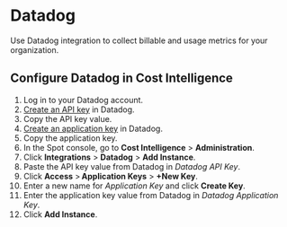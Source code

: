 # Datadog 

Use Datadog integration to collect billable and usage metrics for your organization.

## Configure Datadog in Cost Intelligence   

1. Log in to your Datadog account.
2. [Create an API key](https://docs.datadoghq.com/account_management/api-app-keys/#add-an-api-key-or-client-token) in Datadog.
3. Copy the API key value.
4. [Create an application key](https://docs.datadoghq.com/account_management/api-app-keys/#add-application-keys) in Datadog.
5. Copy the application key.
6. In the Spot console, go to **Cost Intelligence** > **Administration**.
7. Click **Integrations** > **Datadog** > **Add Instance**.
8. Paste the API key value from Datadog in <i>Datadog API Key</i>.
9. Click **Access** > **Application Keys** > **+New Key**.
10. Enter a new name for <i>Application Key</i> and click **Create Key**.
11. Enter the application key value from Datadog in <i>Datadog Application Key</i>.
12. Click **Add Instance**.
